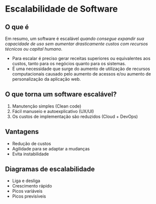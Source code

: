 # Escalabilidade de Software

## O que é 

Em resumo, um software é escalável *quando consegue expandir sua capacidade de uso sem aumentar drasticamente custos com recursos técnicos ou capital humano*.

- Para escalar é preciso gerar receitas superiores ou equivalentes aos custos, tanto para os negócios quanto para os sistemas.
- É uma necessidade que surge do aumento de utilização de recursos computacionais causado pelo aumento de acessos e/ou aumento de personalização da aplicação web.

## O que torna um software escalável?

1. Manutenção simples (Clean code)
2. Fácil manuseio e autoexplicativo (UX/UI)
3. Os custos de implementação são reduzidos (Cloud + DevOps)

## Vantagens

- Redução de custos
- Agilidade para se adaptar a mudanças
- Evita instabilidade

## Diagramas de escalabilidade

- Liga e desliga
- Crescimento rápido
- Picos variáveis
- Picos previsíveis
